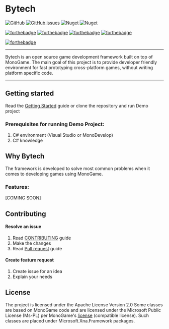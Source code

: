 # Bytech
[![GitHub](https://img.shields.io/github/license/bythope/bytech?style=for-the-badge)](https://github.com/bythope/bytech/blob/master/LICENSE)
[![GitHub issues](https://img.shields.io/github/issues-raw/bythope/bytech?style=for-the-badge)](https://github.com/bythope/bytech/issues)
[![Nuget](https://img.shields.io/nuget/v/Bytech?style=for-the-badge)](https://www.nuget.org/packages/Bytech/)
[![Nuget](https://img.shields.io/nuget/dt/Bytech?style=for-the-badge)](https://www.nuget.org/packages/Bytech/)

[![forthebadge](https://forthebadge.com/images/badges/gluten-free.svg)](#)
[![forthebadge](https://forthebadge.com/images/badges/fo-real.svg)](#)
[![forthebadge](https://forthebadge.com/images/badges/powered-by-overtime.svg)](#)
[![forthebadge](https://forthebadge.com/images/badges/made-with-c-sharp.svg)](#)

[![forthebadge](https://img.shields.io/badge/-DOCUMENTATION-green?style=for-the-badge)](https://bythope.github.io/bytech)

---

Bytech is an open source game development framework built on top of MonoGame. The main goal of this project is to provide developer friendly environment for fast prototyping cross-platform games, without writing platform specific code.

---
## Getting started
Read the [Getting Started](https://bythope.github.io/bytech/#/guide) guide or clone the repository and run Demo project

### Prerequisites for running Demo Project:
1. C# environment (Visual Studio or MonoDevelop)
2. C# knowledge

## Why Bytech
The framework is developed to solve most common problems when it comes to developing games using MonoGame.

### Features:
[COMING SOON]

## Contributing

#### Resolve an issue
1. Read [CONTRIBUTING](CONTRIBUTING.md) guide
2. Make the changes
3. Read [Pull request](PULL_REQUEST_TEMPLATE.md) guide 

#### Create feature request
1. Create issue for an idea
2. Explain your needs

## License
The project is licensed under the Apache License Version 2.0
Some classes are based on MonoGame code and are licensed under the Microsoft Public License (Ms-PL) per MonoGame's [license](https://github.com/MonoGame/MonoGame/blob/develop/LICENSE.txt) (compatible license). Such classes are placed under Microsoft.Xna.Framework packages.



